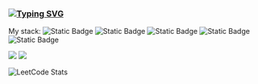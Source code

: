 ### [![Typing SVG](https://readme-typing-svg.herokuapp.com?color=%2336BCF7&lines=Python+developer)](https://git.io/typing-svg)

My stack: ![Static Badge](https://img.shields.io/badge/Python-brightgreen?style=plastic&color=%23011e85) ![Static Badge](https://img.shields.io/badge/FastAPI-brightgreen?style=plastic&color=%2300ff77) ![Static Badge](https://img.shields.io/badge/Django-brightgreen?style=plastic&color=%2301853f) ![Static Badge](https://img.shields.io/badge/Flask-brightgreen?style=plastic&color=%235678f5) ![Static Badge](https://img.shields.io/badge/PostgreSQL-brightgreen?style=plastic&color=%237f99f5) 



![](http://github-profile-summary-cards.vercel.app/api/cards/profile-details?username=keyayeten&theme=cobalt) ![](http://github-profile-summary-cards.vercel.app/api/cards/most-commit-language?username=keyayeten&theme=cobalt)

![LeetCode Stats](https://leetcard.jacoblin.cool/keyayeten?theme=dark&font=Fraunces&ext=activity)
